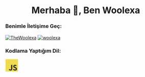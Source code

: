 <h1 align="center">Merhaba 👋, Ben Woolexa</h1>

<h3 align="left">Benimle İletişime Geç:</h3>
<p align="left">
<a href="https://www.youtube.com/c/TheWoolexa" target="blank"><img align="center" src="https://raw.githubusercontent.com/rahuldkjain/github-profile-readme-generator/master/src/images/icons/Social/youtube.svg" alt="TheWoolexa" height="30" width="40" /></a>
<a href="[https://discord.gg/yzcNhgrbWX](https://discord.gg/yzcNhgrbWX)" target="blank"><img align="center" src="https://raw.githubusercontent.com/rahuldkjain/github-profile-readme-generator/master/src/images/icons/Social/discord.svg" alt="woolexa" height="30" width="40" /></a>
</p>

<h3 align="left">Kodlama Yaptığım Dil:</h3>
<p align="left"> <a href="https://developer.mozilla.org/en-US/docs/Web/JavaScript" target="_blank" rel="noreferrer"> <img src="https://raw.githubusercontent.com/devicons/devicon/master/icons/javascript/javascript-original.svg" alt="javascript" width="40" height="40"/> </a> </p>
